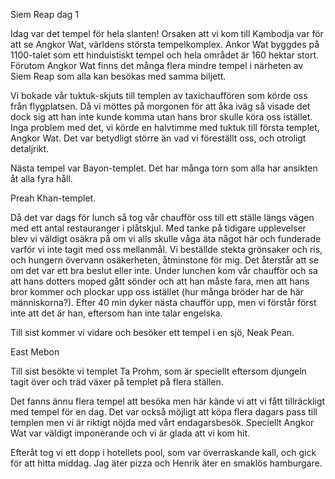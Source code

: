 Siem Reap dag 1

Idag var det tempel för hela slanten! Orsaken att vi kom till Kambodja var för att se Angkor Wat, världens största tempelkomplex. Ankor Wat byggdes på 1100-talet som ett hinduistiskt tempel och hela området är 160 hektar stort. Förutom Angkor Wat finns det många flera mindre tempel i närheten av Siem Reap som alla kan besökas med samma biljett. 

Vi bokade vår tuktuk-skjuts till templen av taxichauffören som körde oss från flygplatsen. Då vi möttes på morgonen för att åka iväg så visade det dock sig att han inte kunde komma utan hans bror skulle köra oss istället. Inga problem med det, vi körde en halvtimme med tuktuk till första templet, Angkor Wat. Det var betydligt större än vad vi föreställt oss, och otroligt detaljrikt. 

Nästa tempel var Bayon-templet. Det har många torn som alla har ansikten åt alla fyra håll.

Preah Khan-templet.

Då det var dags för lunch så tog vår chaufför oss till ett ställe längs vägen med ett antal restauranger i plåtskjul. Med tanke på tidigare upplevelser blev vi väldigt osäkra på om vi alls skulle våga äta något här och funderade varför vi inte tagit med oss mellanmål. Vi beställde stekta grönsaker och ris, och hungern övervann osäkerheten, åtminstone för mig. Det återstår att se om det var ett bra beslut eller inte. Under lunchen kom vår chaufför och sa att hans dotters moped gått sönder och att han måste fara, men att hans bror kommer och plockar upp oss istället (hur många bröder har de här människorna?). Efter 40 min dyker nästa chaufför upp, men vi förstår först inte att det är han, eftersom han inte talar engelska.

Till sist kommer vi vidare och besöker ett tempel i en sjö, Neak Pean. 

East Mebon

Till sist besökte vi templet Ta Prohm, som är speciellt eftersom djungeln tagit över och träd växer på templet på flera ställen. 

Det fanns ännu flera tempel att besöka men här kände vi att vi fått tillräckligt med tempel för en dag. Det var också möjligt att köpa flera dagars pass till templen men vi är riktigt nöjda med vårt endagarsbesök. Speciellt Angkor Wat var väldigt imponerande och vi är glada att vi kom hit.

Efteråt tog vi ett dopp i hotellets pool, som var överraskande kall, och gick för att hitta middag. Jag äter pizza och Henrik äter en smaklös hamburgare. 
